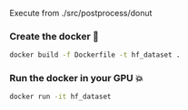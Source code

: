 Execute from ./src/postprocess/donut
### Create the docker :whale:
```bash
docker build -f Dockerfile -t hf_dataset .
```
### Run the docker in your GPU :boom:
```bash
docker run -it hf_dataset
```